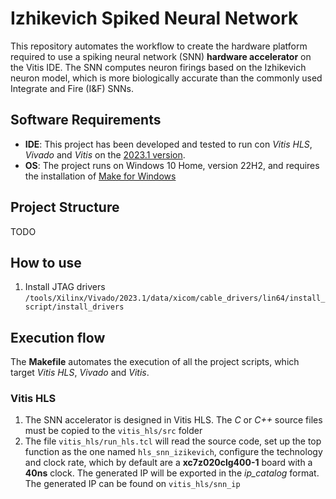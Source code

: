 # Izhikevich Spiked Neural Network
This repository automates the workflow to create the hardware platform required to use a spiking neural network (SNN) **hardware accelerator** on the Vitis IDE. The SNN computes neuron firings based on the Izhikevich neuron model, which is more biologically accurate than the commonly used Integrate and Fire (I&F) SNNs.

## Software Requirements
* **IDE**: This project has been developed and tested to run con *Vitis HLS*, *Vivado* and *Vitis* on the [2023.1 version](https://www.xilinx.com/support/download/index.html/content/xilinx/en/downloadNav/vivado-design-tools/2023-1.html).
* **OS**: The project runs on Windows 10 Home, version 22H2, and requires the installation of [Make for Windows](https://gnuwin32.sourceforge.net/packages/make.htm)

## Project Structure
TODO

## How to use
1. Install JTAG drivers `/tools/Xilinx/Vivado/2023.1/data/xicom/cable_drivers/lin64/install_script/install_drivers`

## Execution flow
The **Makefile** automates the execution of all the project scripts, which target *Vitis HLS*, *Vivado* and *Vitis*. 

### Vitis HLS
1. The SNN accelerator is designed in Vitis HLS. The *C* or *C++* source files must be copied to the `vitis_hls/src` folder
2. The file `vitis_hls/run_hls.tcl` will read the source code, set up the top function as the one named `hls_snn_izikevich`, configure the technology and clock rate, which by default are a **xc7z020clg400-1** board with a **40ns** clock. The generated IP will be exported in the *ip_catalog* format. The generated IP can be found on `vitis_hls/snn_ip`


